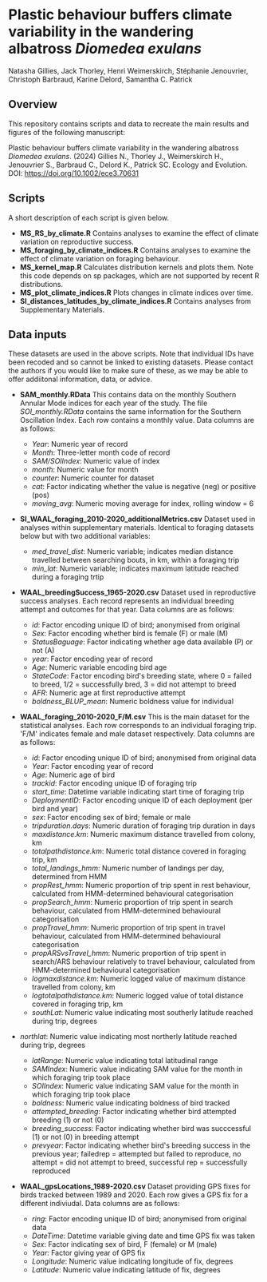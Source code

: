 # Plastic behaviour buffers climate variability in the wandering albatross _Diomedea exulans_
Natasha Gillies, Jack Thorley, Henri Weimerskirch, Stéphanie Jenouvrier, Christoph Barbraud, Karine Delord, Samantha C. Patrick

## Overview
This repository contains scripts and data to recreate the main results and figures of the following manuscript:

Plastic behaviour buffers climate variability in the wandering albatross _Diomedea exulans_. (2024) Gillies N., Thorley J., Weimerskirch H., Jenouvrier S., Barbraud C., Delord K., Patrick SC. Ecology and Evolution. DOI: https://doi.org/10.1002/ece3.70631

## Scripts
A short description of each script is given below.

- **MS_RS_by_climate.R** Contains analyses to examine the effect of climate variation on reproductive success. 
- **MS_foraging_by_climate_indices.R** Contains analyses to examine the effect of climate variation on foraging behaviour.
- **MS_kernel_map.R** Calculates distribution kernels and plots them. Note this code depends on sp packages, which are not supported by recent R distributions.
- **MS_plot_climate_indices.R** Plots changes in climate indices over time.
- **SI_distances_latitudes_by_climate_indices.R** Contains analyses from Supplementary Materials.

 
## Data inputs 
These datasets are used in the above scripts. Note that individual IDs have been recoded and so cannot be linked to existing datasets. Please contact the authors if you would like to make sure of these, as we may be able to offer addiitonal information, data, or advice. 

- **SAM_monthly.RData** This contains data on the monthly Southern Annular Mode indices for each year of the study. The file _SOI_monthly.RData_ contains the same information for the Southern Oscillation Index. Each row contains a monthly value. Data columns are as follows:
  - _Year_: Numeric year of record
  - _Month_: Three-letter month code of record
  - _SAM/SOIIndex_: Numeric value of index
  - _month_: Numeric value for month
  - _counter_: Numeric counter for dataset
  - _cat_: Factor indicating whether the value is negative (neg) or positive (pos)
  - _moving_avg_: Numeric moving average for index, rolling window = 6

- **SI_WAAL_foraging_2010-2020_additionalMetrics.csv** Dataset used in analyses within supplementary materials. Identical to foraging datasets below but with two additional variables:
  - _med_travel_dist_: Numeric variable; indicates median distance travelled between searching bouts, in km, within a foraging trip
  - _min_lat_: Numeric variable; indicates maximum latitude reached during a foraging trtip
    
- **WAAL_breedingSuccess_1965-2020.csv** Dataset used in reproductive success analyses. Each record represents an individual breeding attempt and outcomes for that year. Data columns are as follows:
  - _id_: Factor encoding unique ID of bird; anonymised from original 
  - _Sex_: Factor encoding whether bird is female (F) or male (M)
  - _StatusBaguage_: Factor indicating whether age data available (P) or not (A)
  - _year_: Factor encoding year of record
  - _Age_: Numeric variable encoding bird age
  - _StateCode_: Factor encoding bird's breeding state, where 0 = failed to breed, 1/2 = successfully bred, 3 = did not attempt to breed
  - _AFR_: Numeric age at first reproductive attempt
  - _boldness_BLUP_mean_: Numeric boldness value for individual
 
- **WAAL_foraging_2010-2020_F/M.csv** This is the main dataset for the statistical analyses. Each row corresponds to an individual foraging trip. 'F/M' indicates female and male dataset respectively. Data columns are as follows:
  - _id_: Factor encoding unique ID of bird; anonymised from original data
  - _Year_: Factor encoding year of record
  - _Age_: Numeric age of bird
  - _trackid_: Factor encoding unique ID of foraging trip
  - _start_time_: Datetime variable indicating start time of foraging trip
  - _DeploymentID_: Factor encoding unique ID of each deployment (per bird and year)
  - _sex_: Factor encoding sex of bird; female or male
  - _tripduration.days_: Numeric duration of foraging trip duration in days
  - _maxdistance.km_: Numeric maximum distance travelled from colony, km
  - _totalpathdistance.km_: Numeric total distance covered in foraging trip, km
  - _total_landings_hmm_: Numeric number of landings per day, determined from HMM
  - _propRest_hmm_: Numeric proportion of trip spent in rest behaviour, calculated from HMM-determined behavioural categorisation
  - _propSearch_hmm_: Numeric proportion of trip spent in search behaviour, calculated from HMM-determined behavioural categorisation 
  - _propTravel_hmm_: Numeric proportion of trip spent in travel behaviour, calculated from HMM-determined behavioural categorisation
  - _propARSvsTravel_hmm_: Numeric proportion of trip spent in search/ARS behaviour relatively to travel behaviour, calculated from HMM-determined behavioural categorisation
  - _logmaxdistance.km_: Numeric logged value of maximum distance travelled from colony, km
  - _logtotalpathdistance.km_: Numeric logged value of total distance covered in foraging trip, km
  - _southLat_: Numeric value indicating most southerly latitude reached during trip, degrees
- _northlat_: Numeric value indicating most northerly latitude reached during trip, degrees
  - _latRange_: Numeric value indicating total latitudinal range
  - _SAMIndex_: Numeric value indicating SAM value for the month in which foraging trip took place
  - _SOIIndex_: Numeric value indicating SAM value for the month in which foraging trip took place
  - _boldness_: Numeric value indicating boldness of bird tracked
  - _attempted_breeding_: Factor indicating whether bird attempted breeding (1) or not (0)
  - _breeding_success_: Factor indicating whether bird was succcessful (1) or not (0) in breeding attempt
  - _prevyear_: Factor indicating whether bird's breeding success in the previous year; failedrep = attempted but failed to reproduce, no attempt = did not attempt to breed, successful rep = successfully reproduced
 
 - **WAAL_gpsLocations_1989-2020.csv** Dataset providing GPS fixes for birds tracked between 1989 and 2020. Each row gives a GPS fix for a different indiviudal. Data columns are as follows:
   - _ring_: Factor encoding unique ID of bird; anonymised from original data
   - _DateTime_: Datetime variable giving date and time GPS fix was taken
   - _Sex_: Factor indicating sex of bird, F (female) or M (male)
   - _Year_: Factor giving year of GPS fix
   - _Longitude_: Numeric value indicating longitude of fix, degrees
   - _Latitude_: Numeric value indicating latitude of fix, degrees
   
